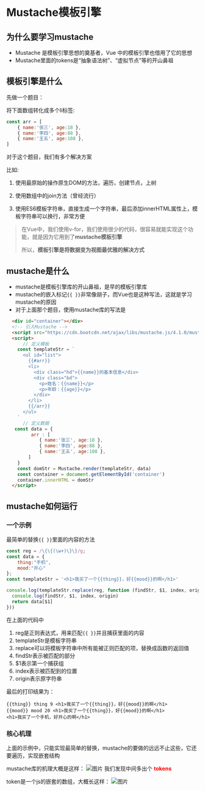 # Mustache模板引擎
## 为什么要学习mustache
* Mustache 是模板引擎思想的奠基者，Vue 中的模板引擎也借用了它的思想
* Mustache里面的tokens是“抽象语法树”、“虚拟节点”等的开山鼻祖

## 模板引擎是什么
先做一个题目：

将下面数组转化成多个li标签:

```js
const arr = [
    { name:'张三', age:18 },
    { name:'李四', age:88 },
    { name:'王五', age:108 },
]
```

对于这个题目，我们有多个解决方案

比如: 

1. 使用最原始的操作原生DOM的方法，遍历，创建节点，上树
2. 使用数组中的join方法（曾经流行）

3. 使用ES6模板字符串，直接生成一个字符串，最后添加innerHTML属性上，模板字符串可以换行，非常方便

> 在Vue中，我们使用v-for，我们使用很少的代码，很容易就能实现这个功能，就是因为它用到了**mustache模板引擎**
>
> 所以，**模板引擎是将数据变为视图最优雅的解决方式**

## mustache是什么
* mustache是模板引擎库的开山鼻祖，是早的模板引擎库
* mustache的嵌入标记```{{ }}```非常像胡子，而Vue也是这种写法，这就是学习mustache的原因
* 对于上面那个题目，使用mustache库的写法是
```html
  <div id="container"></div>
  <!-- 引入Mustache -->
  <script src="https://cdn.bootcdn.net/ajax/libs/mustache.js/4.1.0/mustache.js"></script>
  <script>
      // 定义模板
    const templateStr = `
      <ul id="list">
        {{#arr}}
        <li>
          <div class="hd">{{name}}的基本信息</div>
          <div class="bd">
            <p>姓名：{{name}}</p>
            <p>年龄：{{age}}</p>
          </div>
        </li>
        {{/arr}}
      </ul>
    `
      // 定义数据
   const data = {
         arr : [
            { name:'张三', age:18 },
            { name:'李四', age:88 },
            { name:'王五', age:108 },
        ]
    }
    const domStr = Mustache.render(templateStr, data)
    const container = document.getElementById('container')
    container.innerHTML = domStr
  </script>
```

##  mustache如何运行
### 一个示例
最简单的替换```{{ }}```里面的内容的方法
```js
const reg = /\{\{(\w+)\}\}/g;
const data = {
    thing:"手机",
    mood:"开心"
};
const templateStr = '<h1>我买了一个{{thing}}，好{{mood}}的啊</h1>'

console.log(templateStr.replace(reg, function (findStr, $1, index, origin) {
  console.log(findStr, $1, index, origin)
  return data[$1]
}))
```
在上面的代码中
1. reg是正则表达式，用来匹配```{{ }}```并且捕获里面的内容
2. templateStr是模板字符串
3. replace可以将模板字符串中所有能被正则匹配的项，替换成函数的返回值
4. findStr表示被匹配的部分
5. $1表示第一个捕获组
6. index表示被匹配到的位置
7. origin表示原字符串

最后的打印结果为：
```
{{thing}} thing 9 <h1>我买了一个{{thing}}，好{{mood}}的啊</h1>
{{mood}} mood 20 <h1>我买了一个{{thing}}，好{{mood}}的啊</h1>
<h1>我买了一个手机，好开心的啊</h1> 
```

###  核心机理
上面的示例中，只能实现最简单的替换，mustache的要做的远远不止这些，它还要遍历，实现嵌套结构

mustache库的机理大概是这样：
![图片](/images/mustache-core.png)
我们发现中间多出个 <span style="color:red;font-weight:bold;">tokens</span>

token是一个js的嵌套的数组，大概长这样：
![图片](/images/mustache-tokens.png)

